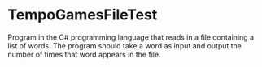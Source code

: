 # TempoGamesFileTest
Program in the C# programming language that reads in a file containing a list of words. The program should take a word as input and output the number of times that word appears in the file.

